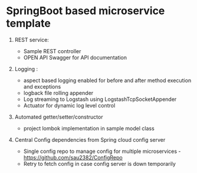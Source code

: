 # SpringBoot based microservice template

1. REST service:
   - Sample REST controller
   - OPEN API Swagger for API documentation
  
2. Logging :
   - aspect based logging enabled for before and after method execution and exceptions 
   - logback file rolling appender
   - Log streaming to Logstash using LogstashTcpSocketAppender
   - Actuator for dynamic log level control

3. Automated getter/setter/constructor
   - project lombok implementation in sample model class

4. Central Config dependencies from Spring cloud config server
   - Single config repo to manage config for multiple microservices - https://github.com/sau2382/ConfigRepo
   - Retry to fetch config in case config server is down temporarily  
